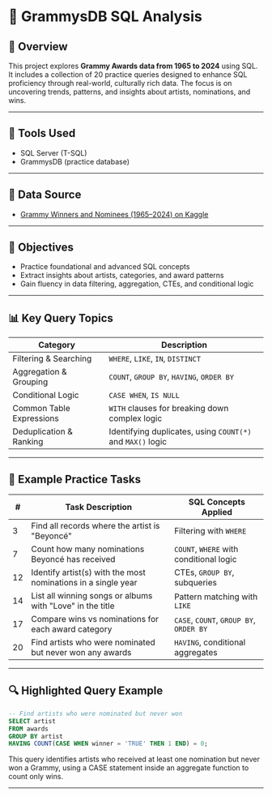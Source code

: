# 🎵 GrammysDB SQL Analysis

## 📘 Overview

This project explores **Grammy Awards data from 1965 to 2024** using SQL. It includes a collection of 20 practice queries designed to enhance SQL proficiency through real-world, culturally rich data. The focus is on uncovering trends, patterns, and insights about artists, nominations, and wins.

---

## 🧰 Tools Used

- SQL Server (T-SQL)
- GrammysDB (practice database)

---

## 📄 Data Source

- [Grammy Winners and Nominees (1965–2024) on Kaggle](https://www.kaggle.com/datasets/johnpendenque/grammy-winners-and-nominees-from-1965-to-2024)

---

## 🎯 Objectives

- Practice foundational and advanced SQL concepts
- Extract insights about artists, categories, and award patterns
- Gain fluency in data filtering, aggregation, CTEs, and conditional logic

---

## 📊 Key Query Topics

| Category               | Description                                                         |
|------------------------|---------------------------------------------------------------------|
| Filtering & Searching  | `WHERE`, `LIKE`, `IN`, `DISTINCT`                                  |
| Aggregation & Grouping | `COUNT`, `GROUP BY`, `HAVING`, `ORDER BY`                          |
| Conditional Logic      | `CASE WHEN`, `IS NULL`                                             |
| Common Table Expressions | `WITH` clauses for breaking down complex logic                  |
| Deduplication & Ranking| Identifying duplicates, using `COUNT(*)` and `MAX()` logic        |

---

## 📝 Example Practice Tasks

| #   | Task Description                                                                 | SQL Concepts Applied                         |
|-----|-----------------------------------------------------------------------------------|----------------------------------------------|
| 3   | Find all records where the artist is "Beyoncé"                                   | Filtering with `WHERE`                       |
| 7   | Count how many nominations Beyoncé has received                                  | `COUNT`, `WHERE` with conditional logic      |
| 12  | Identify artist(s) with the most nominations in a single year                    | CTEs, `GROUP BY`, subqueries                 |
| 14  | List all winning songs or albums with "Love" in the title                        | Pattern matching with `LIKE`                 |
| 17  | Compare wins vs nominations for each award category                              | `CASE`, `COUNT`, `GROUP BY`, `ORDER BY`      |
| 20  | Find artists who were nominated but never won any awards                         | `HAVING`, conditional aggregates             |

---

## 🔍 Highlighted Query Example

```sql
-- Find artists who were nominated but never won
SELECT artist
FROM awards
GROUP BY artist
HAVING COUNT(CASE WHEN winner = 'TRUE' THEN 1 END) = 0;
```
This query identifies artists who received at least one nomination but never won a Grammy, using a CASE statement inside an aggregate function to count only wins.

---
